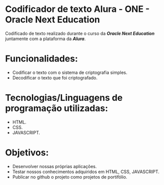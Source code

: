 # **Codificador de texto Alura - ONE - Oracle Next Education**
Codificado de texto realizado durante o curso da _**Oracle Next Education**_ juntamente com a plataforma da _**Alura**_.

# **Funcionalidades**:
* Codificar o texto com o sistema de criptografia simples.
* Decodificar o texto que foi criptografado.

# **Tecnologias/Linguagens de programação utilizadas**:
* HTML.
* CSS.
* JAVASCRIPT.

# **Objetivos**:
* Desenvolver nossas próprias aplicações.
* Testar nossos conhecimentos adquiridos em HTML, CSS, JAVASCRIPT.
* Publicar no github o projeto como projetos de portifólio.
